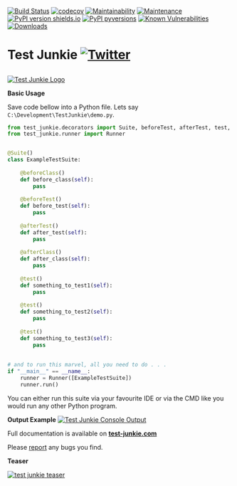 [![Build Status](https://travis-ci.com/ArturSpirin/test_junkie.svg?branch=master)](https://travis-ci.com/ArturSpirin/test_junkie) 
[![codecov](https://codecov.io/gh/ArturSpirin/test_junkie/branch/master/graph/badge.svg)](https://codecov.io/gh/ArturSpirin/test_junkie) 
[![Maintainability](https://api.codeclimate.com/v1/badges/40b17ed68d5b3eca140b/maintainability)](https://codeclimate.com/github/ArturSpirin/test_junkie/maintainability)
[![Maintenance](https://img.shields.io/badge/Maintained%3F-yes-green.svg)](https://github.com/ArturSpirin/test_junkie/graphs/commit-activity) 
[![PyPI version shields.io](https://img.shields.io/pypi/v/test_junkie.svg)](https://pypi.python.org/pypi/test_junkie/) 
[![PyPI pyversions](https://img.shields.io/pypi/pyversions/test_junkie.svg)](https://pypi.python.org/pypi/test_junkie/)
[![Known Vulnerabilities](https://snyk.io/test/github/ArturSpirin/test_junkie/badge.svg?targetFile=requirements.txt)](https://snyk.io/test/github/ArturSpirin/test_junkie?targetFile=requirements.txt)
[![Downloads](https://pepy.tech/badge/test-junkie)](https://pepy.tech/project/test-junkie)

# Test Junkie [![Twitter](https://img.shields.io/twitter/url/http/shields.io.svg?style=social)](https://twitter.com/intent/tweet?text=Checkout+this+new+awesome+test+runner+for+Python!&url=https%3A%2F%2Fgithub.com%2FArturSpirin%2Ftest_junkie&hashtags=github,python,programming,pythonprogramming&original_referer=http%3A%2F%2Fgithub.com%2F&tw_p=tweetbutton)
##
[![Test Junkie Logo](https://www.test-junkie.com/static/media/logo.png)](https://www.test-junkie.com/)

**Basic Usage**

Save code bellow into a Python file. Lets say `C:\Development\TestJunkie\demo.py`.
```python
from test_junkie.decorators import Suite, beforeTest, afterTest, test, beforeClass, afterClass
from test_junkie.runner import Runner


@Suite()
class ExampleTestSuite:
    
    @beforeClass()
    def before_class(self):
        pass
        
    @beforeTest()
    def before_test(self):
        pass
        
    @afterTest()
    def after_test(self):
        pass
        
    @afterClass()
    def after_class(self):
        pass
        
    @test()
    def something_to_test1(self):
        pass
        
    @test()
    def something_to_test2(self):
        pass
        
    @test()
    def something_to_test3(self):
        pass
        
        
# and to run this marvel, all you need to do . . .
if "__main__" == __name__:
    runner = Runner([ExampleTestSuite])
    runner.run()
```

You can either run this suite via your favourite IDE or via the CMD like you would run any other Python program.

**Output Example**
[![Test Junkie Console Output](https://www.test-junkie.com/static/media/console_out.jpg)](https://www.test-junkie.com/static/media/console_out.jpg)

Full documentation is available on **[test-junkie.com](https://www.test-junkie.com/)**  

Please [report](https://github.com/ArturSpirin/test_junkie/issues/new?template=bug_report.md) any bugs you find.

**Teaser**

[![test junkie teaser](https://www.test-junkie.com/static/media/test-junkie-teaser-trailer-play.jpg)](https://www.youtube.com/watch?v=vRrpOgbuT9w)
